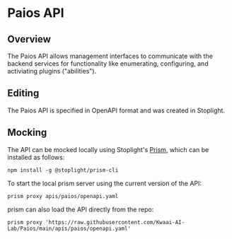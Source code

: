 # Paios API

## Overview

The Paios API allows management interfaces to communicate with the backend services for functionality like enumerating, configuring, and activiating plugins ("abilities").

## Editing

The Paios API is specified in OpenAPI format and was created in Stoplight.

## Mocking

The API can be mocked locally using Stoplight's [Prism](https://github.com/stoplightio/prism), which can be installed as follows:

    npm install -g @stoplight/prism-cli

To start the local prism server using the current version of the API:

    prism proxy apis/paios/openapi.yaml

prism can also load the API directly from the repo:

    prism proxy 'https://raw.githubusercontent.com/Kwaai-AI-Lab/Paios/main/apis/paios/openapi.yaml'

